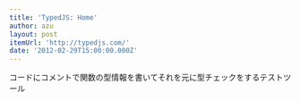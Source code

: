 ```yaml
---
title: 'TypedJS: Home'
author: azu
layout: post
itemUrl: 'http://typedjs.com/'
date: '2012-02-29T15:00:00.000Z'
---
```

コードにコメントで関数の型情報を書いてそれを元に型チェックをするテストツール
